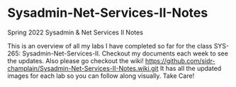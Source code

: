 # Sysadmin-Net-Services-II-Notes
Spring 2022 Sysadmin &amp; Net Services II Notes

This is an overview of all my labs I have completed so far for the class SYS-265: Sysadmin-Net-Services-II. 
Checkout my documents each week to see the updates. Also please go checkout the wiki! https://github.com/sidr-champlain/Sysadmin-Net-Services-II-Notes.wiki.git
It has all the updated images for each lab so you can follow along visually.
Take Care!

